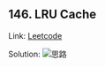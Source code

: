 ## 146. LRU Cache

Link: [Leetcode](https://leetcode.com/problems/lru-cache/)

Solution:
![思路](https://i.imgur.com/YBR2jHK.png)
